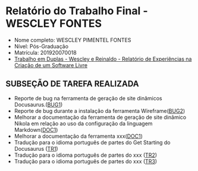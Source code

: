 # Relatório do Trabalho Final - WESCLEY FONTES

* Nome completo: WESCLEY PIMENTEL FONTES
* Nível: Pós-Graduação
* Matrícula: 201920070018
* [Trabalho em Duplas - Wescley e Reinaldo - Relatório de Experiências na Criação de um Software Livre](https://docs.google.com/document/d/1-gKaedO37KwaNecqbjTn_oSSuCYnOjZPEI8QJtJ_0aY/edit?usp=sharing)

## SUBSEÇÃO DE TAREFA REALIZADA

* Reporte de bug na ferramenta de geração de site dinâmicos Docusaurus.([BUG1](https://github.com/facebook/docusaurus/issues/1620))
* Reporte de bug durante a instalação da ferramenta Wireframe([BUG2](https://github.com/agauniyal/wireframe/issues/32))
* Melhorar a documentação da ferramenta de geração de site dinãmico Nikola em relação ao uso da configuração da linguagem Markdown([DOC1](https://github.com/getnikola/nikola/issues/3268))
* Melhorar a documentação da ferramenta xxx([DOC1]())
* Tradução para o idioma português de partes do Get Starting do Docusaurus ([TR1](https://crowdin.com/translate/docusaurus/2499/en-ptbr))
* Tradução para o idioma português de partes do xxx ([TR2]())
* Tradução para o idioma português de partes do xxx ([TR3]())
